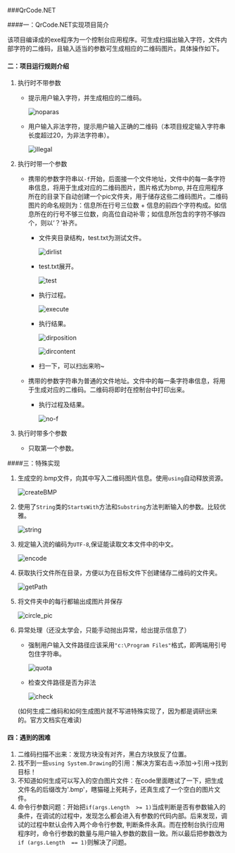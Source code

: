 ###QrCode.NET

####一：QrCode.NET实现项目简介

该项目编译成的exe程序为一个控制台应用程序。可生成扫描出输入字符，文件内部字符的二维码，且输入适当的参数可生成相应的二维码图片。具体操作如下。

#### 二：项目运行规则介绍

1. 执行时不带参数

   * 提示用户输入字符，并生成相应的二维码。

     ![noparas](pic/noparas.png)

   * 用户输入非法字符，提示用户输入正确的二维码（本项目规定输入字符串长度超过20，为非法字符串）。

     ![illegal](pic/illegal.png)

2. 执行时带一个参数

   * 携带的参数字符串以`-f`开始，后面接一个文件地址，文件中的每一条字符串信息，将用于生成对应的二维码图片，图片格式为bmp, 并在应用程序所在的目录下自动创建一个pic文件夹，用于储存这些二维码图片。二维码图片的命名规则为：信息所在行号三位数 + 信息的前四个字符构成。如信息所在的行号不够三位数，向高位自动补零；如信息所包含的字符不够四个，则以‘？’补齐。

     * 文件夹目录结构，test.txt为测试文件。

       ![dirlist](pic/dirlist.png)

     * test.txt展开。

       ![test](pic/test.png)

     * 执行过程。

       ![execute](pic/execute.png)

     * 执行结果。

       ![dirposition](pic/dirposition.png)

       ![dircontent](pic/dircontent.png)

     * 扫一下，可以扫出来哟~

   * 携带的参数字符串为普通的文件地址。文件中的每一条字符串信息，将用于生成对应的二维码。二维码将即时在控制台中打印出来。

     * 执行过程及结果。

       ![no-f](pic/no-f.png)

3. 执行时带多个参数

   * 只取第一个参数。

####三：特殊实现

1. 生成空的.bmp文件，向其中写入二维码图片信息。使用`using`自动释放资源。

   ![createBMP](pic/createBMP.png)

2. 使用了`String`类的`StartsWith`方法和`Substring`方法判断输入的参数。比较优雅。

   ![string](pic/string.png)

3. 规定输入流的编码为`UTF-8`,保证能读取文本文件中的中文。

   ![encode](pic/encode.png)

4. 获取执行文件所在目录，方便以为在目标文件下创建储存二维码的文件夹。

   ![getPath](pic/getPath.png)

5. 将文件夹中的每行都输出成图片并保存

   ![circle_pic](pic/circle_pic.png)

6. 异常处理（还没太学会，只能手动抛出异常，给出提示信息了）

   * 强制用户输入文件路径应该采用`"c:\Program Files"`格式，即两端用引号包住字符串。

     ![quota](pic/quota.png)

   * 检查文件路径是否为非法

     ![check](pic/check.png)

   (如何生成二维码和如何生成图片就不写进特殊实现了，因为都是调研出来的。官方文档实在难读)

#### 四：遇到的困难

1. 二维码扫描不出来：发现方块没有对齐，黑白方块放反了位置。
2. 找不到一些`using System.Drawing`的引用：解决方案右击->添加->引用->找到目标！
3. 不知道如何生成可以写入的空白图片文件：在code里面瞎试了一下，把生成文件名的后缀改为'.bmp'，瞎猫碰上死耗子，还真生成了一个空白的图片文件。
4. 命令行参数问题：开始把`if(args.Length  >= 1)`当成判断是否有参数输入的条件，在调试的过程中，发现怎么都会进入有参数的代码内部。后来发现，调试的过程中默认会传入两个命令行参数, 判断条件永真。而在控制台执行应用程序时，命令行参数的数量与用户输入参数的数目一致。所以最后把参数改为`if (args.Length  == 1)`则解决了问题。



